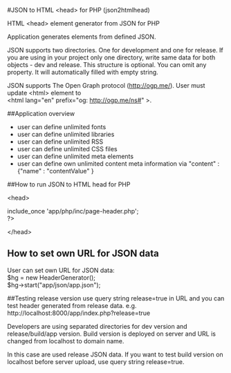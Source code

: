 #JSON to HTML &lt;head> for PHP (json2htmlhead)

HTML &lt;head> element generator from JSON for PHP

Application generates <head> elements from defined JSON.

JSON supports two directories. One for development and one for release. 
If you are using in your project only one directory, write same data for both objects - dev and release.
This structure is optional. You can omit any property. It will automatically filled with empty string.

JSON supports The Open Graph protocol (http://ogp.me/). User must update &lt;html&gt; element to <br>
&lt;html lang="en" prefix="og: http://ogp.me/ns#" &gt;.

##Application overview
- user can define unlimited fonts
- user can define unlimited libraries
- user can define unlimited RSS
- user can define unlimited CSS files
- user can define unlimited meta elements
- user can define own unlimited content meta information via "content" : {"name" : "contentValue" }


##How to run JSON to HTML head for PHP

&lt;head&gt; <br>
<? <br>
include_once 'app/php/inc/page-header.php'; <br>
?> <br>
&lt;/head&gt; <br>

## How to set own URL for JSON data
User can set own URL for JSON data:
<br>
$hg = new HeaderGenerator();<br>
$hg->start("app/json/app.json");<br>

##Testing release version
use query string release=true in URL and you can test header generated from release data.
e.g. http://localhost:8000/app/index.php?release=true

Developers are using separated directories for dev version and release/build/app version.
Build version is deployed on server and URL is changed from localhost to domain name.

In this case are used release JSON data.
If you want to test build version on localhost before server upload, use query string release=true.
